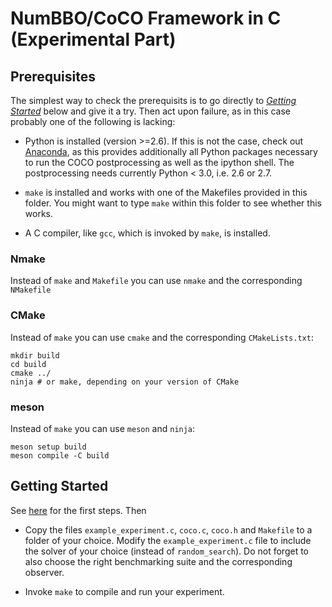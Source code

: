 NumBBO/CoCO Framework in C (Experimental Part)
==============================================

Prerequisites
-------------

The simplest way to check the prerequisits is to go directly to [_Getting Started_](#Getting-Started)
below and give it a try. Then act upon failure, as in this case probably one of
the following is lacking: 

- Python is installed (version >=2.6). If this is not the case, check out
  [Anaconda](https://www.continuum.io), as this provides additionally all
  Python packages necessary to run the COCO postprocessing as well as the
  ipython shell. The postprocessing needs currently Python < 3.0, i.e. 2.6 or 2.7.

- `make` is installed and works with one of the Makefiles provided in 
  this folder. You might want to type `make` within this folder to see 
  whether this works. 
  
- A C compiler, like `gcc`, which is invoked by `make`, is installed. 

### Nmake

Instead of `make` and `Makefile` you can use `nmake` and the corresponding `NMakefile`

### CMake

Instead of `make` you can use `cmake` and the corresponding `CMakeLists.txt`:

```
mkdir build
cd build
cmake ../
ninja # or make, depending on your version of CMake
```

### meson

Instead of `make` you can use `meson` and `ninja`: 

```
meson setup build
meson compile -C build
```

Getting Started
---------------

See [here](../../../README.md#Getting-Started) for the first steps. Then

- Copy the files `example_experiment.c`, `coco.c`, `coco.h` and `Makefile` to a folder
  of your choice. Modify the `example_experiment.c` file to include the solver of your
  choice (instead of  `random_search`). Do not forget to also choose the right
  benchmarking suite and the corresponding observer.

- Invoke `make` to compile and run your experiment.
